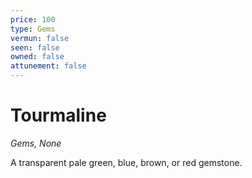 ```yaml
---
price: 100
type: Gems
vermun: false
seen: false
owned: false
attunement: false
---
```

# Tourmaline

*Gems, None*

A transparent pale green, blue, brown, or red gemstone.